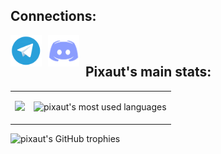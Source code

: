 <h2 align="left">Connections:</h2>
  


<a href="https://t.me/pixaut0"><img align="left" src="https://raw.githubusercontent.com/pixaut/pixaut/main/src/telegram.png" alt="pixaut | Telegram" width="50px" style="margin-right: 10px;" /></a>
<a href="https://discord.com/users/538441284793270292"><img align="left" src="https://raw.githubusercontent.com/pixaut/pixaut/main/src/discord.png" alt="pixaut | Discord" width="50px" style="margin-right: 10px;" /></a>

<br>




<h2 align="left">Pixaut's main stats:</h2>
  









<table>
  <tr>
    <td>
      <p align="left">
        <img src="https://github-readme-stats.vercel.app/api?username=pixaut&show_icons=true&theme=material-palenight" width="400">
      </p>
    </td>
    <td>
      <p align="left">
        <img src="https://github-readme-stats-eight-theta.vercel.app/api/top-langs/?username=pixaut&layout=compact&theme=material-palenight" alt="pixaut's most used languages" width="410"/>
      </p>
    </td>
  </tr>
</table>


<p align="left">
  <img src="https://github-profile-trophy.vercel.app/?username=pixaut&theme=darkhub" alt="pixaut's GitHub trophies" />
</p>

